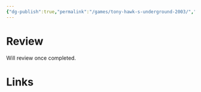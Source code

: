 ```yaml
---
{"dg-publish":true,"permalink":"/games/tony-hawk-s-underground-2003/","tags":["games","streamed"],"created":"2024-11-10","updated":"2025-07-24"}
---
```



# Review

Will review once completed.

# Links
